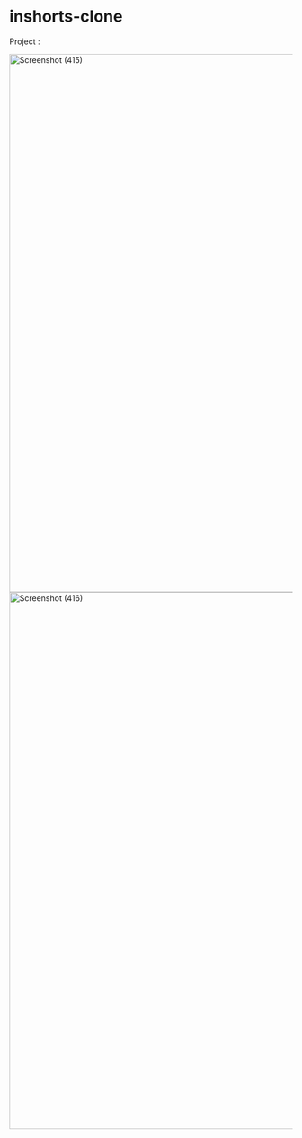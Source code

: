# inshorts-clone

Project : 

<img width="957" alt="Screenshot (415)" src="https://user-images.githubusercontent.com/88736121/176558300-a31b08bb-4762-4dd3-9738-2ff2b1e13fd4.png">


<img width="955" alt="Screenshot (416)" src="https://user-images.githubusercontent.com/88736121/176558304-02d4c564-5cfd-41ac-8e58-9d5fab2f03a9.png">

